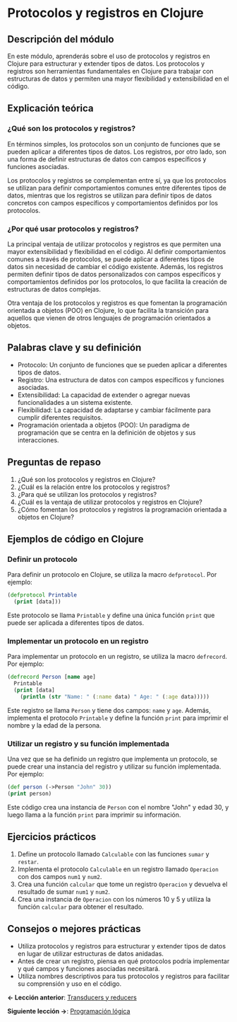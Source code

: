 
# Protocolos y registros en Clojure

## Descripción del módulo

En este módulo, aprenderás sobre el uso de protocolos y registros en Clojure para estructurar y extender tipos de datos. Los protocolos y registros son herramientas fundamentales en Clojure para trabajar con estructuras de datos y permiten una mayor flexibilidad y extensibilidad en el código.

## Explicación teórica

### ¿Qué son los protocolos y registros?

En términos simples, los protocolos son un conjunto de funciones que se pueden aplicar a diferentes tipos de datos. Los registros, por otro lado, son una forma de definir estructuras de datos con campos específicos y funciones asociadas.

Los protocolos y registros se complementan entre sí, ya que los protocolos se utilizan para definir comportamientos comunes entre diferentes tipos de datos, mientras que los registros se utilizan para definir tipos de datos concretos con campos específicos y comportamientos definidos por los protocolos.

### ¿Por qué usar protocolos y registros?

La principal ventaja de utilizar protocolos y registros es que permiten una mayor extensibilidad y flexibilidad en el código. Al definir comportamientos comunes a través de protocolos, se puede aplicar a diferentes tipos de datos sin necesidad de cambiar el código existente. Además, los registros permiten definir tipos de datos personalizados con campos específicos y comportamientos definidos por los protocolos, lo que facilita la creación de estructuras de datos complejas.

Otra ventaja de los protocolos y registros es que fomentan la programación orientada a objetos (POO) en Clojure, lo que facilita la transición para aquellos que vienen de otros lenguajes de programación orientados a objetos.

## Palabras clave y su definición

- Protocolo: Un conjunto de funciones que se pueden aplicar a diferentes tipos de datos.
- Registro: Una estructura de datos con campos específicos y funciones asociadas.
- Extensibilidad: La capacidad de extender o agregar nuevas funcionalidades a un sistema existente.
- Flexibilidad: La capacidad de adaptarse y cambiar fácilmente para cumplir diferentes requisitos.
- Programación orientada a objetos (POO): Un paradigma de programación que se centra en la definición de objetos y sus interacciones.

## Preguntas de repaso

1. ¿Qué son los protocolos y registros en Clojure?
2. ¿Cuál es la relación entre los protocolos y registros?
3. ¿Para qué se utilizan los protocolos y registros?
4. ¿Cuál es la ventaja de utilizar protocolos y registros en Clojure?
5. ¿Cómo fomentan los protocolos y registros la programación orientada a objetos en Clojure?

## Ejemplos de código en Clojure

### Definir un protocolo

Para definir un protocolo en Clojure, se utiliza la macro `defprotocol`. Por ejemplo:

```clojure
(defprotocol Printable
  (print [data]))
```

Este protocolo se llama `Printable` y define una única función `print` que puede ser aplicada a diferentes tipos de datos.

### Implementar un protocolo en un registro

Para implementar un protocolo en un registro, se utiliza la macro `defrecord`. Por ejemplo:

```clojure
(defrecord Person [name age]
  Printable
  (print [data]
    (println (str "Name: " (:name data) " Age: " (:age data)))))
```

Este registro se llama `Person` y tiene dos campos: `name` y `age`. Además, implementa el protocolo `Printable` y define la función `print` para imprimir el nombre y la edad de la persona.

### Utilizar un registro y su función implementada

Una vez que se ha definido un registro que implementa un protocolo, se puede crear una instancia del registro y utilizar su función implementada. Por ejemplo:

```clojure
(def person (->Person "John" 30))
(print person)
```

Este código crea una instancia de `Person` con el nombre "John" y edad 30, y luego llama a la función `print` para imprimir su información.

## Ejercicios prácticos

1. Define un protocolo llamado `Calculable` con las funciones `sumar` y `restar`.
2. Implementa el protocolo `Calculable` en un registro llamado `Operacion` con dos campos `num1` y `num2`.
3. Crea una función `calcular` que tome un registro `Operacion` y devuelva el resultado de sumar `num1` y `num2`.
4. Crea una instancia de `Operacion` con los números 10 y 5 y utiliza la función `calcular` para obtener el resultado.

## Consejos o mejores prácticas

- Utiliza protocolos y registros para estructurar y extender tipos de datos en lugar de utilizar estructuras de datos anidadas.
- Antes de crear un registro, piensa en qué protocolos podría implementar y qué campos y funciones asociadas necesitará.
- Utiliza nombres descriptivos para tus protocolos y registros para facilitar su comprensión y uso en el código.

**<- Lección anterior**: [Transducers y reducers](transducers_y_reducers.md)

**Siguiente lección ->**: [Programación lógica](programacion_logica.md)

